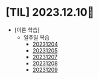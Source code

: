 # [TIL] 2023.12.10📒

* [이론 학습]
  * 일주일 복습
    - [20231204](20231204.md)
    - [20231205](20231205.md)
    - [20231207](20231207.md)
    - [20231208](20231208.md)
    - [20231209](20231209.md)
    
